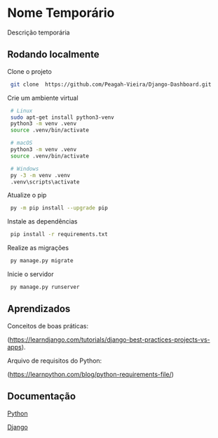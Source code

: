 
# Nome Temporário

Descrição temporária

## Rodando localmente

Clone o projeto

```bash
 git clone  https://github.com/Peagah-Vieira/Django-Dashboard.git
```

Crie um ambiente virtual

```bash
 # Linux
 sudo apt-get install python3-venv    
 python3 -m venv .venv
 source .venv/bin/activate

 # macOS
 python3 -m venv .venv
 source .venv/bin/activate

 # Windows
 py -3 -m venv .venv
 .venv\scripts\activate
```

Atualize o pip

```bash
 py -m pip install --upgrade pip
```

Instale as dependências

```bash
 pip install -r requirements.txt
```

Realize as migrações

```bash
 py manage.py migrate
```

Inicie o servidor

```bash
 py manage.py runserver
```
## Aprendizados

Conceitos de boas práticas:

(https://learndjango.com/tutorials/django-best-practices-projects-vs-apps).


Arquivo de requisitos do Python:

(https://learnpython.com/blog/python-requirements-file/)


## Documentação

[Python](https://www.python.org)

[Django](https://www.djangoproject.com)





